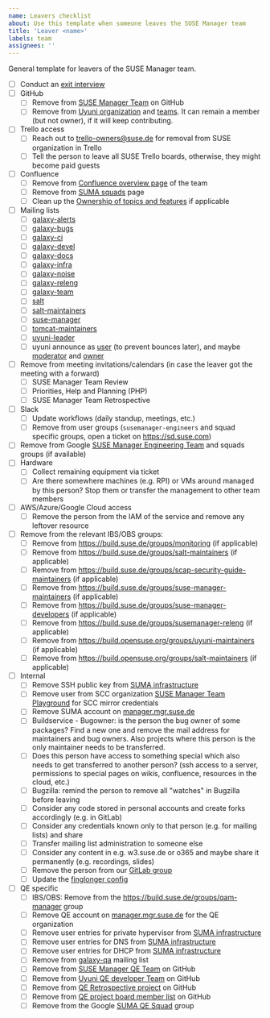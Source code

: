 ```yaml
---
name: Leavers checklist
about: Use this template when someone leaves the SUSE Manager team
title: 'Leaver <name>'
labels: team
assignees: ''
---
```


General template for leavers of the SUSE Manager team.

- [ ] Conduct an [exit interview](https://en.wikipedia.org/wiki/Exit_interview)
- [ ] GitHub
  - [ ] Remove from [SUSE Manager Team](https://github.com/orgs/SUSE/teams/suse-manager-team/members) on GitHub
  - [ ] Remove from [Uyuni organization](https://github.com/orgs/uyuni-project/people) and [teams](https://github.com/orgs/uyuni-project/teams). It can remain a member (but not owner), if it will keep contributing.
- [ ] Trello access
  - [ ] Reach out to trello-owners@suse.de for removal from SUSE organization in Trello
  - [ ] Tell the person to leave all SUSE Trello boards, otherwise, they might become paid guests
- [ ] Confluence
  - [ ] Remove from [Confluence overview page](https://confluence.suse.com/display/SUSEMANAGER/SUSE+Manager) of the team
  - [ ] Remove from [SUMA squads](https://confluence.suse.com/display/SUSEMANAGER/Squads%2C+People+and+Topics) page
  - [ ] Clean up the [Ownership of topics and features](https://confluence.suse.com/display/SUSEMANAGER/Squads%2C+People+and+Topics) if applicable
- [ ] Mailing lists
  - [ ] [galaxy-alerts](https://mailman.suse.de/mailman/admin/galaxy-alerts/members/remove)
  - [ ] [galaxy-bugs](https://mailman.suse.de/mailman/admin/galaxy-bugs/members/remove)
  - [ ] [galaxy-ci](https://mailman.suse.de/mailman/admin/galaxy-ci/members/remove)
  - [ ] [galaxy-devel](https://mailman.suse.de/mailman/admin/galaxy-devel/members/remove)
  - [ ] [galaxy-docs](https://mailman.suse.de/mailman/admin/galaxy-docs/members/remove)
  - [ ] [galaxy-infra](https://mailman.suse.de/mailman/admin/galaxy-infra/members/remove)
  - [ ] [galaxy-noise](https://mailman.suse.de/mailman/admin/galaxy-noise/members/remove)
  - [ ] [galaxy-releng](https://mailman.suse.de/mailman/admin/galaxy-releng/members/remove)
  - [ ] [galaxy-team](https://mailman.suse.de/mailman/admin/galaxy-team/members/remove)
  - [ ] [salt](https://mailman.suse.de/mailman/admin/salt/members/remove)
  - [ ] [salt-maintainers](https://mailman.suse.de/mailman/admin/salt-maintainers/members/remove)
  - [ ] [suse-manager](https://mailman.suse.de/mailman/admin/suse-manager/members/remove)
  - [ ] [tomcat-maintainers](https://mailman.suse.de/mailman/admin/tomcat-maintainers/members/remove)
  - [ ] [uyuni-leader](https://mailman.suse.de/mailman/admin/uyuni-leader/members/remove)
  - [ ] uyuni announce as [user](https://lists.opensuse.org/manage/lists/announce.lists.uyuni-project.org/members/member/) (to prevent bounces later), and maybe [moderator](https://lists.opensuse.org/manage/lists/announce.lists.uyuni-project.org/members/moderator/) and [owner](https://lists.opensuse.org/manage/lists/announce.lists.uyuni-project.org/members/owner/)
- [ ] Remove from meeting invitations/calendars (in case the leaver got the meeting with a forward)
  - [ ] SUSE Manager Team Review
  - [ ] Priorities, Help and Planning (PHP)
  - [ ] SUSE Manager Team Retrospective
- [ ] Slack
  - [ ] Update workflows (daily standup, meetings, etc.)
  - [ ] Remove from user groups (`susemanager-engineers` and squad specific groups, open a ticket on https://sd.suse.com)
- [ ] Remove from Google [SUSE Manager Engineering Team](https://groups.google.com/a/suse.com/g/suma-all/members) and squads groups (if available)
- [ ] Hardware
  - [ ] Collect remaining equipment via ticket
  - [ ] Are there somewhere machines (e.g. RPI) or VMs around managed by this person? Stop them or transfer the management to other team members
- [ ] AWS/Azure/Google Cloud access
  - [ ] Remove the person from the IAM of the service and remove any leftover resource
- [ ] Remove from the relevant IBS/OBS groups:
  - [ ] Remove from https://build.suse.de/groups/monitoring (if applicable)
  - [ ] Remove from https://build.suse.de/groups/salt-maintainers (if applicable)
  - [ ] Remove from https://build.suse.de/groups/scap-security-guide-maintainers (if applicable)
  - [ ] Remove from https://build.suse.de/groups/suse-manager-maintainers (if applicable)
  - [ ] Remove from https://build.suse.de/groups/suse-manager-developers (if applicable)
  - [ ] Remove from https://build.suse.de/groups/susemanager-releng (if applicable)
  - [ ] Remove from https://build.opensuse.org/groups/uyuni-maintainers (if applicable)
  - [ ] Remove from https://build.opensuse.org/groups/salt-maintainers (if applicable)
- [ ] Internal
  - [ ] Remove SSH public key from [SUMA infrastructure](https://gitlab.suse.de/galaxy/infrastructure/-/blob/master/srv/salt/ssh/init.sls)
  - [ ] Remove user from SCC organization [SUSE Manager Team Playground](https://scc.suse.com/organizations/432530/users) for SCC mirror credentials
  - [ ] Remove SUMA account on [manager.mgr.suse.de](https://manager.mgr.suse.de)
  - [ ] Buildservice - Bugowner: is the person the bug owner of some packages? Find a new one and remove the mail address for maintainers and bug owners. Also projects where this person is the only maintainer needs to be transferred.
  - [ ] Does this person have access to something special which also needs to get transferred to another person? (ssh access to a server, permissions to special pages on wikis, confluence, resources in the cloud, etc.)
  - [ ] Bugzilla: remind the person to remove all "watches" in Bugzilla before leaving
  - [ ] Consider any code stored in personal accounts and create forks accordingly (e.g. in GitLab)
  - [ ] Consider any credentials known only to that person (e.g. for mailing lists) and share
  - [ ] Transfer mailing list administration to someone else
  - [ ] Consider any content in e.g. w3.suse.de or o365 and maybe share it permanently (e.g. recordings, slides)
  - [ ] Remove the person from our [GitLab group](https://gitlab.suse.de/groups/galaxy/-/group_members)
  - [ ] Update the [finglonger config](https://gitlab.suse.de/galaxy/infrastructure/-/blob/master/srv/salt/bugguy-finglonger/galaxy.edn)
- [ ] QE specific
  - [ ] IBS/OBS: Remove from the https://build.suse.de/groups/qam-manager group
  - [ ] Remove QE account on [manager.mgr.suse.de](https://manager.mgr.suse.de) for the QE organization
  - [ ] Remove user entries for private hypervisor from [SUMA infrastructure](https://gitlab.suse.de/galaxy/infrastructure/-/blob/master/srv/salt/qa/users/init.sls)
  - [ ] Remove user entries for DNS from [SUMA infrastructure](https://gitlab.suse.de/galaxy/infrastructure/-/tree/master/srv/salt/bind-server)
  - [ ] Remove user entries for DHCP from [SUMA infrastructure](https://gitlab.suse.de/galaxy/infrastructure/-/tree/master/srv/salt/dhcpd-server)
  - [ ] Remove from [galaxy-qa](https://mailman.suse.de/mailman/admin/galaxy-qa/members/remove) mailing list
  - [ ] Remove from [SUSE Manager QE Team](https://github.com/orgs/SUSE/teams/suse-manager-qe/members) on GitHub
  - [ ] Remove from [Uyuni QE developer Team](https://github.com/orgs/uyuni-project/teams/qe) on GitHub
  - [ ] Remove from [QE Retrospective project](https://github.com/orgs/SUSE/projects/54) on GitHub
  - [ ] Remove from [QE project board member list](https://github.com/orgs/SUSE/projects/32/views/1?pane=info) on GitHub
  - [ ] Remove from the Google [SUMA QE Squad](https://groups.google.com/a/suse.com/g/suma-qe/members) group
